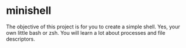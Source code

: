 # minishell
 The objective of this project is for you to create a simple shell. Yes, your own little bash or zsh. You will learn a lot about processes and file descriptors.
